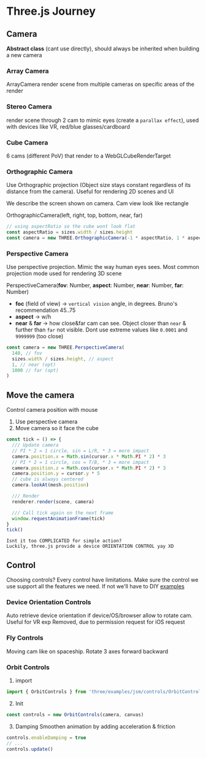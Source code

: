 # Three.js Journey

## Camera
**Abstract class** (cant use directly), should always be inherited when building a new camera

### Array Camera
ArrayCamera render scene from multiple cameras on specific areas of the render

### Stereo Camera
render scene through 2 cam to mimic eyes (create a `parallax effect`), used with devices like VR, red/blue glasses/cardboard

### Cube Camera
6 cams (different PoV) that render to a WebGLCubeRenderTarget

### Orthographic Camera
Use Orthographic projection (Object size stays constant regardless of its distance from the camera). Useful for rendering 2D scenes and UI

We describe the screen shown on camera. Cam view look like rectangle

OrthographicCamera(left, right, top, bottom, near, far)
```js
// using aspectRatio so the cube wont look flat
const aspectRatio = sizes.width / sizes.height
const camera = new THREE.OrthographicCamera(-1 * aspectRatio, 1 * aspectRatio, 1, -1, 0.1, 100)
```
### Perspective Camera
Use perspective projection. Mimic the way human eyes sees. Most common projection mode used for rendering 3D scene

PerspectiveCamera(**fov**: Number, **aspect**: Number, **near**: Number, **far**: Number)
- **foc** (field of view) -> `vertical vision` angle, in degrees. Bruno's recommendation 45..75
- **aspect** -> w/h
- **near** & **far** -> how close&far cam can see. Object closer than `near` & further than `far` not visible. 
Dont use extreme values like `0.0001` and `9999999` (too close)
```js
const camera = new THREE.PerspectiveCamera(
  140, // fov
  sizes.width / sizes.height, // aspect
  1, // near (opt)
  1000 // far (opt)
)

```

## Move the camera
Control camera position with mouse 
1. Use perspective camera
2. Move camera so it face the cube
```js
const tick = () => {
  /// Update camera
  // PI * 2 = 1 circle, sin = L/R, * 3 = more impact
  camera.position.x = Math.sin(cursor.x * Math.PI * 2) * 3
  // PI * 2 = 1 circle, cos = T/B, * 3 = more impact
  camera.position.z = Math.cos(cursor.x * Math.PI * 2) * 3
  camera.position.y = cursor.y * 5
  // cube is always centered
  camera.lookAt(mesh.position)

  /// Render
  renderer.render(scene, camera)

  /// Call tick again on the next frame
  window.requestAnimationFrame(tick)
}
tick()
```

```
Isnt it too COMPLICATED for simple action?
Luckily, three.js provide a device ORIENTATION CONTROL yay XD
```

## Control
Choosing controls?
Every control have limitations. Make sure the control we use support all the features we need. If not we'll have to DIY
[examples](https://threejs.org/examples/?q=control)

### Device Orientation Controls
Auto retrieve device orientation if device/OS/browser allow to rotate cam. Useful for VR exp
Removed, due to permission request for iOS request

### Fly Controls
Moving cam like on spaceship. Rotate 3 axes forward backward

### Orbit Controls
1. import
```js
import { OrbitControls } from 'three/examples/jsm/controls/OrbitControls.js'
```
2. Init
```js
const controls = new OrbitControls(camera, canvas)
```
3. Damping 
Smoothen animation by adding acceleration & friction
```js
controls.enableDamping = true
// ...
controls.update()

```

